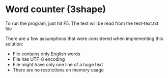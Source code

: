 # Word counter (3shape)

To run the program, just hit F5. The text will be read from the test-text.txt file

There are a few assumptions that were considered when implementing this solution:
- File contains only English words
- File has UTF-8 encoding
- File might have only one line of a huge text
- There are no restrictions on memory usage

